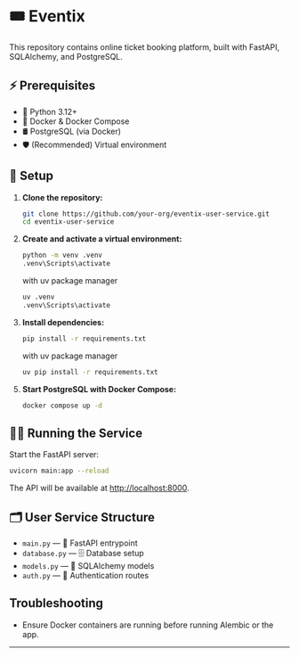# 🎟️ Eventix

This repository contains online ticket booking platform, built with FastAPI, SQLAlchemy, and PostgreSQL.

## ⚡ Prerequisites

- 🐍 Python 3.12+
- 🐳 Docker & Docker Compose
- 🛢️ PostgreSQL (via Docker)
- 🛡️ (Recommended) Virtual environment

## 🚀 Setup

1. **Clone the repository:**
   ```sh
   git clone https://github.com/your-org/eventix-user-service.git
   cd eventix-user-service
   ```

2. **Create and activate a virtual environment:**
   ```sh
   python -m venv .venv
   .venv\Scripts\activate
   ```
   with uv package manager
   ```sh
   uv .venv
   .venv\Scripts\activate
   ```

3. **Install dependencies:**
   ```sh
   pip install -r requirements.txt
   ```
   with uv package manager
   ```sh
   uv pip install -r requirements.txt
   ```

<!-- 4. **Configure environment variables:**
   - Copy `.env.example` to `.env` and update values as needed (especially the database URL). -->

5. **Start PostgreSQL with Docker Compose:**
   ```sh
   docker compose up -d
   ```

<!-- 6. **Run Alembic migrations:**
   ```sh
   alembic upgrade head
   ``` -->

## 🏃‍♂️ Running the Service

Start the FastAPI server:

```sh
uvicorn main:app --reload
```

The API will be available at [http://localhost:8000](http://localhost:8000).

<!-- ## Useful Commands

- **Run tests:**  
  ```sh
  pytest
  ```
- **Generate a new Alembic migration:**  
  ```sh
  alembic revision --autogenerate -m "Migration message"
  ```
- **Upgrade database:**  
  ```sh
  alembic upgrade head
  ``` -->

## 🗂️ User Service Structure

- `main.py` — 🚦 FastAPI entrypoint
- `database.py` — 🗄️ Database setup
- `models.py` — 🧩 SQLAlchemy models
- `auth.py` — 🔐 Authentication routes
<!-- - `alembic/` — 🛠️ Database migrations -->

## Troubleshooting

- Ensure Docker containers are running before running Alembic or the app.
<!-- - If you see `KeyError: 'USER_DB_URL'`, check your `.env` file and environment variable setup. -->

---